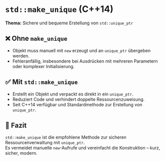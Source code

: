 # `std::make_unique` (C++14)

**Thema:** Sichere und bequeme Erstellung von `std::unique_ptr`

## ❌ Ohne `make_unique`

- Objekt muss manuell mit `new` erzeugt und an `unique_ptr` übergeben werden.
- Fehleranfällig, insbesondere bei Ausdrücken mit mehreren Parametern oder komplexer Initialisierung.

## ✅ Mit `std::make_unique`

- Erstellt ein Objekt und verpackt es direkt in ein `unique_ptr`.
- Reduziert Code und verhindert doppelte Ressourcenzuweisung.
- Seit C++14 verfügbar und Standardmethode zur Erstellung von `unique_ptr`.

## 📌 Fazit

`std::make_unique` ist die empfohlene Methode zur sicheren Ressourcenverwaltung mit `unique_ptr`.  
Es vermeidet manuelle `new`-Aufrufe und vereinfacht die Konstruktion – kurz, sicher, modern.
